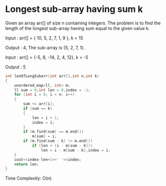  # Longest sub-array having sum k

Given an array arr[] of size n containing integers. The problem is to find the length of the longest sub-array having sum equal to the given value k.

Input : arr[] = { 10, 5, 2, 7, 1, 9 }, k = 15

Output : 4, The sub-array is {5, 2, 7, 1}.

Input : arr[] = {-5, 8, -14, 2, 4, 12}, k = -5

Output : 5

```cpp
int lenOfLongSubarr(int arr[],int n,int k)
{
    unordered_map<ll, int> m;
    ll sum = 0;int len = 0,index = -1;
    for (int i = 0; i < n; i++)
    {
        sum += arr[i];
        if (sum == k)
        {
            len = i + 1;
            index = i;
        }
        if (m.find(sum) == m.end())
            m[sum] = i;
        if (m.find(sum - k) != m.end())
            if (len < (i - m[sum - k]))
                len = i - m[sum - k],index = i;
    }
    cout<<index-len+1<<' '<<index;
    return len;
}
```
Time Complexity: O(n)
